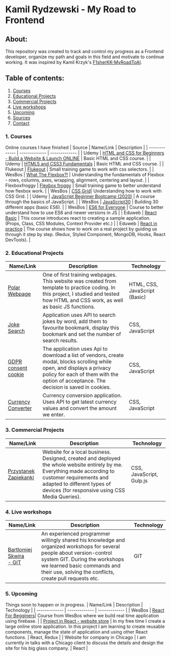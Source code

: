# Kamil Rydzewski - My Road to Frontend
## About:
 This repository was created to track and control my progress as a Frontend developer, organize my path and goals in this field and motivate to continue working. It was inspired by Kamil Krzyk's [F1sherKK-MyRoadToAI](https://github.com/FisherKK/F1sherKK-MyRoadToAI).
## Table of contents:
1. [Courses](https://github.com/KamilRydzewski/MyRoadToFrontend#1-courses)
2. [Educational Projects](https://github.com/KamilRydzewski/MyRoadToFrontend#2-educational-projects)
3. [Commercial Projects](https://github.com/KamilRydzewski/MyRoadToFrontend#3-commercial-projects)
4. [Live workshops](https://github.com/KamilRydzewski/MyRoadToFrontend#4-live-workshops)
5. [Upcoming](https://github.com/KamilRydzewski/MyRoadToFrontend#5-upcoming)
6. [Sources](https://github.com/KamilRydzewski/MyRoadToFrontend#6-sources)
7. [Contact](https://github.com/KamilRydzewski/MyRoadToFrontend#7-contact)

### 1. Courses
Online courses I have finished
| Source  | Name/Link | Description |
| ------------- | ------------- | ------------- |
| Udemy  | [HTML and CSS for Beginners<br/> - Build a Website & Launch ONLINE](https://www.udemy.com/course/html-and-css-for-beginners-crash-course-learn-fast-easy/)  | Basic HTML and CSS course.  |
| Udemy  | [HTML5 and CSS3 Fundamentals](https://www.udemy.com/course/html5-fundamentals-for-beginners/) | Basic HTML and CSS course.  |
| Flukeout | [Flukeout](https://flukeout.github.io/) | Small training game to work with css selectors. |
| WesBos | [What The Flexbox?!](https://flexbox.io/) | Understanding the fundamentals of Flexbox - rows, columns, axes, wrapping, alignment, centering and layout. |
| Flexboxfroggy | [Flexbox froggy](http://flexboxfroggy.com/) | Small training game to better understand how flexbox work. |
| WesBos | [CSS Grid](https://cssgrid.io/)| Understanding how to work with CSS Grid. |
| Udemy | [JavaScript Beginner Bootcamp (2020)](https://www.udemy.com/course/javascript-the-basics-for-beginners/) | A course through the basics of JavaScript.  |
| WesBos | [JavaScript30](https://javascript30.com/) | Building 30 different apps (basic ES6). |
| WesBos | [ES6 for Everyone](https://es6.io/) | Course to better understand how to use ES6 and newer versions in JS |
| Eduweb | [React Basic](https://eduweb.pl/programowanie-i-www/reactjs/react-od-podstaw) | This course introduces react to creating a sample application. (Props, Class, CSS Modules, Context Provider etc.) |
| Eduweb | [React in practice](https://eduweb.pl/programowanie-i-www/reactjs/react-w-praktyce) | The course shows how to work on a real project by guiding us through it step by step. (Redux, Styled Component, MongoDB, Hooks, React DevTools). |
### 2. Educational Projects

| Name/Link | Description | Technology |
| ------------- | ------------- | ------------- | 
| [Polar Webpage](https://kamilrydzewski.github.io/Polar-Web---training-webpage/) | One of first training webpages. This website was created from template to practice coding. In this project, I studied and tested how HTML and CSS work, as well as basic JS functions. | HTML, CSS, JavaScript (Basic) |
| [Joke Search](https://kamilrydzewski.github.io/Joke-Search/) | Application uses API to search jokes by word, add them to favourite bookmark, display this bookmark and set the number of search results. | CSS, JavaScript | 
| [GDPR consent cookie](https://kamilrydzewski.github.io/GDPR-consent--cookie-project/) |  The application uses Api to download a list of vendors, create modal, blocks scrolling while open,  and displays a privacy policy for each of them with the option of acceptance. The decision is saved in cookies. | CSS, JavaScript | 
| [Currency Converter](https://kamilrydzewski.github.io/Currency-Converter/)| Currency conversion application. Uses API to get latest currency values and convert the amount we enter. | CSS, JavaScript | 
### 3. Commercial Projects

| Name/Link | Description | Technology |
| ------------- | ------------- | ------------- | 
| [Przystanek Zapiekanki](http://przystanekzapiekanki.pl) | Website for a local business. Designed, created and deployed the whole website entirely by me. Everything made according to customer requirements and adapted to different types of devices (for responsive using CSS Media Queries). | CSS, JavaScript, Gulp.js |
### 4. Live workshops

| Name/Link | Description | Technology |
| ------------- | ------------- | ------------- | 
| [Bartlomiej Skwira<br> - GIT](https://github.com/BartlomiejSkwira) | An experienced programmer willingly shared his knowledge and organized workshops for several people about version-control system GIT. During the workshops we learned basic commands and their use, solving the conflicts, create pull requests etc. | GIT |
### 5. Upcoming
Things soon to happen or in progress.
| Name/Link | Description | Technology |
| ------------- | ------------- | ------------- | 
| WesBos | [React For Begginers](https://reactforbeginners.com/)| Course from WesBos where we build real time application using firebase. |
| [Project in React - website store](https://fengo-web.netlify.app/) | In my free time I create a large online store application. In this project I am learning to create reusable components, manage the state of application and using other React functions. | React, Redux |
| Website for company in Chicago | I am currently in talks with a Chicago client to discuss the details and design the site for his big glass company. | React |
